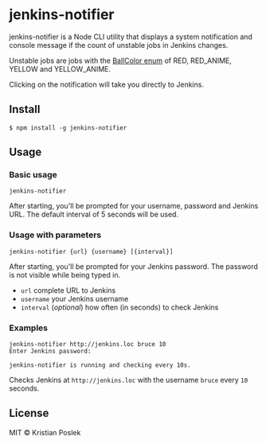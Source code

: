 # jenkins-notifier

jenkins-notifier is a Node CLI utility that displays a system notification and console message if the count of unstable jobs in Jenkins changes.

Unstable jobs are jobs with the [BallColor enum](http://javadoc.jenkins-ci.org/hudson/model/BallColor.html) of RED, RED_ANIME, YELLOW and YELLOW_ANIME.

Clicking on the notification will take you directly to Jenkins.

 
## Install

```
$ npm install -g jenkins-notifier
```


## Usage

### Basic usage

```
jenkins-notifier
```

After starting, you'll be prompted for your username, password and Jenkins URL.
The default interval of 5 seconds will be used.


### Usage with parameters

```
jenkins-notifier {url} {username} [{interval}]
```

After starting, you'll be prompted for your Jenkins password.
The password is not visible while being typed in.

- `url` complete URL to Jenkins
- `username` your Jenkins username
- `interval` (*optional*) how often (in seconds) to check Jenkins


### Examples
```
jenkins-notifier http://jenkins.loc bruce 10
Enter Jenkins password:

jenkins-notifier is running and checking every 10s.
```

Checks Jenkins at `http://jenkins.loc` with the username `bruce` every `10` seconds.


## License
MIT © Kristian Poslek
